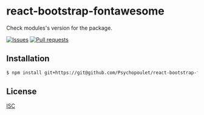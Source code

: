 # react-bootstrap-fontawesome
Check modules's version for the package.

[![Issues](https://img.shields.io/github/issues/Psychopoulet/react-bootstrap-fontawesome.svg)](https://github.com/Psychopoulet/react-bootstrap-fontawesome/issues)
[![Pull requests](https://img.shields.io/github/issues-pr/Psychopoulet/react-bootstrap-fontawesome.svg)](https://github.com/Psychopoulet/react-bootstrap-fontawesome/pulls)

## Installation

```bash
$ npm install git+https://git@github.com/Psychopoulet/react-bootstrap-fontawesome
```

## License

  [ISC](LICENSE)
